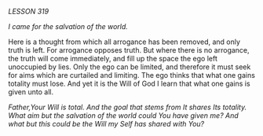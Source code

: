*LESSON 319*

*I came for the salvation of the world.*

Here is a thought from which all arrogance has been removed, and only truth is left. For arrogance opposes truth. But where there is no arrogance, the truth will come immediately, and fill up the space the ego left unoccupied by lies. Only the ego can be limited, and therefore it must seek for aims which are curtailed and limiting. The ego thinks that what one gains totality must lose. And yet it is the Will of God I learn that what one gains is given unto all.

_Father,Your Will is total. And the goal that stems from It shares Its totality. What aim but the salvation of the world could You have given me? And what but this could be the Will my Self has shared with You?_